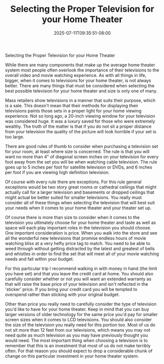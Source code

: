 ﻿---
title: "Selecting the Proper Television for your Home Theater"
date: 2025-07-11T09:35:51-08:00
description: "Home Theater Systems TXT Tips for Web Success"
featured_image: "/images/Home Theater Systems TXT.jpg"
tags: ["Home Theater Systems TXT"]
---

Selecting the Proper Television for your Home Theater

While there are many components that make up the average home theater system most people often overlook the importance of their televisions to the overall video and movie watching experience. As with all things in life, bigger, when it comes to televisions for your home theater, is not always better. There are many things that must be considered when selecting the best possible television for your home theater and size is only one of many. 

Mass retailers show televisions in a manner that suits their purpose, which is a sale. This doesn't mean that their methods for displaying their televisions paints those sets in a proper light for your home viewing experience. Not so long ago, a 20-inch viewing window for your television was considered huge. It was a luxury saved for those who were extremely wealthy. The truth of the matter is that if you do not sit a proper distance from your television the quality of the picture will look horrible if your set is too large. 

There are good rules of thumb to consider when purchasing a television set for your room, at least where size is concerned. The rule is that you will want no more than 4" of diagonal screen inches on your television for every foot away from the set you will be when watching cable television. The rule goes up to 5 inches per foot for satellite television or DVDs, and 6 inches per foot if you are viewing high definition television.

Of course with every rule there are exceptions. For this rule general exceptions would be two story great rooms or cathedral ceilings that might actually call for a larger television and basements or dropped ceilings that might actual be better suited for smaller televisions. You really must consider all of these things when selecting the television that will best suit your needs when it comes to your home theater and your theater set up. 

Of course there is more than size to consider when it comes to the television you ultimately choose for your home theater and taste as well as space will each play important roles in the television you should choose. One important consideration is price. When you walk into the store and see all the wonderful new televisions that promise endless hours of movie watching bliss at a very hefty price tag to match. You need to be able to weed through without getting distracted by the latest and greatest of bells and whistles in order to find the set that will meet all of your movie watching needs and fall within your budget. 

For this particular trip I recommend walking in with money in hand (the limit you have set) and that you leave the credit card at home. You should also carefully consider whether or not you will want an extended warranty as that will raise the base price of your television and isn't reflected in the 'sticker' price. If you bring your credit card you will be tempted to overspend rather than sticking with your original budget.

Other than price you really need to carefully consider the type of television you'd like to have for your home theater. Keep in mind that you can buy larger versions of older technology for the same price you'd pay for smaller screen sizes when it comes to LCD televisions. You should also consider the size of the television you really need for this portion too. Most of us do not sit more than 12 feet from our televisions, which means you may not need quite as much television as you may have previously thought you would need. The most important thing when choosing a television is to remember that this is an investment that most of us do not make terribly often. For that reason you should expect to drop a considerable chunk of change on this particular investment in your home theater system.

